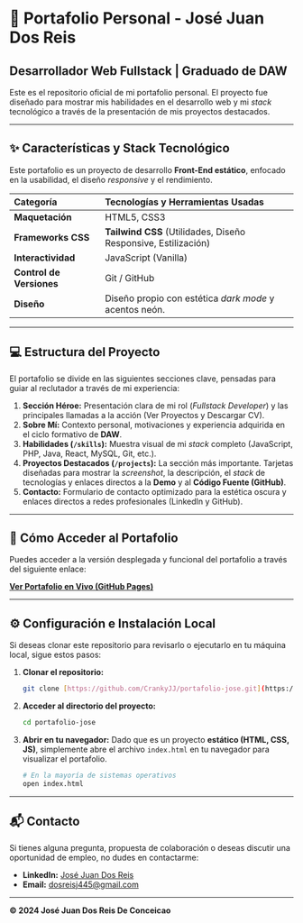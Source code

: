 # 🚀 Portafolio Personal - José Juan Dos Reis

## Desarrollador Web Fullstack | Graduado de DAW

Este es el repositorio oficial de mi portafolio personal. El proyecto fue diseñado para mostrar mis habilidades en el desarrollo web y mi *stack* tecnológico a través de la presentación de mis proyectos destacados.

---

## ✨ Características y Stack Tecnológico

Este portafolio es un proyecto de desarrollo **Front-End estático**, enfocado en la usabilidad, el diseño *responsive* y el rendimiento.

| Categoría | Tecnologías y Herramientas Usadas |
| :--- | :--- |
| **Maquetación** | HTML5, CSS3 |
| **Frameworks CSS** | **Tailwind CSS** (Utilidades, Diseño Responsive, Estilización) |
| **Interactividad** | JavaScript (Vanilla) |
| **Control de Versiones** | Git / GitHub |
| **Diseño** | Diseño propio con estética *dark mode* y acentos neón. |

---

## 💻 Estructura del Proyecto

El portafolio se divide en las siguientes secciones clave, pensadas para guiar al reclutador a través de mi experiencia:

1.  **Sección Héroe:** Presentación clara de mi rol (*Fullstack Developer*) y las principales llamadas a la acción (Ver Proyectos y Descargar CV).
2.  **Sobre Mí:** Contexto personal, motivaciones y experiencia adquirida en el ciclo formativo de **DAW**.
3.  **Habilidades (`/skills`):** Muestra visual de mi *stack* completo (JavaScript, PHP, Java, React, MySQL, Git, etc.).
4.  **Proyectos Destacados (`/projects`):** La sección más importante. Tarjetas diseñadas para mostrar la *screenshot*, la descripción, el *stack* de tecnologías y enlaces directos a la **Demo** y al **Código Fuente (GitHub)**.
5.  **Contacto:** Formulario de contacto optimizado para la estética oscura y enlaces directos a redes profesionales (LinkedIn y GitHub).

---

## 🔗 Cómo Acceder al Portafolio

Puedes acceder a la versión desplegada y funcional del portafolio a través del siguiente enlace:

[**Ver Portafolio en Vivo (GitHub Pages)**](https://crankyjj.github.io/portafolio-jose/)

---

## ⚙️ Configuración e Instalación Local

Si deseas clonar este repositorio para revisarlo o ejecutarlo en tu máquina local, sigue estos pasos:

1.  **Clonar el repositorio:**
    ```bash
    git clone [https://github.com/CrankyJJ/portafolio-jose.git](https://github.com/CrankyJJ/portafolio-jose.git)
    ```
2.  **Acceder al directorio del proyecto:**
    ```bash
    cd portafolio-jose
    ```
3.  **Abrir en tu navegador:**
    Dado que es un proyecto **estático (HTML, CSS, JS)**, simplemente abre el archivo `index.html` en tu navegador para visualizar el portafolio.
    ```bash
    # En la mayoría de sistemas operativos
    open index.html 
    ```

---

## 📬 Contacto

Si tienes alguna pregunta, propuesta de colaboración o deseas discutir una oportunidad de empleo, no dudes en contactarme:

* **LinkedIn:** [José Juan Dos Reis](https://www.linkedin.com/in/jose-juan-dos-reis-40aa10262/)
* **Email:** dosreisj445@gmail.com

---

**© 2024 José Juan Dos Reis De Conceicao**
